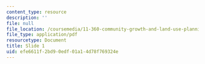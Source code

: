 ```yaml
---
content_type: resource
description: ''
file: null
file_location: /coursemedia/11-360-community-growth-and-land-use-planning-fall-2010/efe6611f2bd90edf01a14d78f769324e_10-28-10-needham-pres.pdf
file_type: application/pdf
resourcetype: Document
title: Slide 1
uid: efe6611f-2bd9-0edf-01a1-4d78f769324e
---
```

